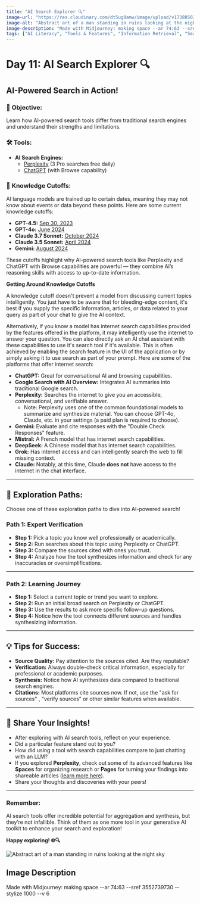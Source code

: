 ```yaml
---
title: "AI Search Explorer 🔍"
image-url: "https://res.cloudinary.com/dt5ug8amw/image/upload/v1738850251/Practical%20AI%20Literacy%20Challenges/Making_space.jpg"
image-alt: "Abstract art of a man standing in ruins looking at the night sky"
image-description: "Made with Midjourney: making space --ar 74:63 --sref 3552739730 --stylize 1000 --v 6"
tags: ["AI Literacy", "Tools & Features", "Information Retrieval", "Search Strategies"]
---
```


# Day 11: AI Search Explorer 🔍
## **AI-Powered Search in Action!**

### 🎯 **Objective:**

Learn how AI-powered search tools differ from traditional search engines and understand their strengths and limitations.

### 🛠️ **Tools:**

- **AI Search Engines:**
  - [Perplexity](https://perplexity.ai) (3 Pro searches free daily)
  - [ChatGPT](https://chatgpt.com) (with Browse capability)

### 📝 **Knowledge Cutoffs:**

AI language models are trained up to certain dates, meaning they may not know about events or data beyond these points. Here are some current knowledge cutoffs:

- **GPT-4.5:** [Sep 30, 2023](https://platform.openai.com/docs/models/gpt-4.5-preview)
- **GPT-4o:** [June 2024](https://help.openai.com/en/articles/9624314-model-release-notes)
- **Claude 3.7 Sonnet:** [October 2024](https://docs.anthropic.com/en/docs/about-claude/models/all-models#model-comparison-table)
- **Claude 3.5 Sonnet:** [April 2024](https://docs.anthropic.com/en/docs/about-claude/models)
- **Gemini:** [August 2024](https://aistudio.google.com/prompts/new_chat)

These cutoffs highlight why AI-powered search tools like Perplexity and ChatGPT with Browse capabilities are powerful — they combine AI’s reasoning skills with access to up-to-date information.

**Getting Around Knowledge Cutoffs**

A knowledge cutoff doesn't prevent a model from discussing current topics intelligently. You just have to be aware that for bleeding-edge content, it's best if you supply the specific information, articles, or data related to your query as part of your chat to give the AI context. 

Alternatively, if you know a model has internet search capabilities provided by the features offered in the platform, it may intelligently use the internet to answer your question. You can also directly ask an AI chat assistant with these capabilities to use it's search tool if it's available. This is often achieved by enabling the search feature in the UI of the application or by simply asking it to use search as part of your prompt. Here are some of the platforms that offer internet search:

- **ChatGPT:** Great for conversational AI and browsing capabilities.
- **Google Search with AI Overview:** Integrates AI summaries into traditional Google search.
- **Perplexity:** Searches the internet to give you an accessible, conversational, and verifiable answer.
  - Note: Perplexity uses one of the common foundational models to summarize and synthesize material. You can choose GPT-4o, Claude, etc. in your settings (a paid plan is required to choose).
- **Gemini:** Evaluate and cite responses with the "Double Check Responses" feature.
- **Mistral:** A French model that has internet search capabilities.
- **DeepSeek:** A Chinese model that has internet search capabilities.
- **Grok:** Has internet access and can intelligently search the web to fill missing context.
- **Claude:** Notably, at this time, Claude **does not** have access to the internet in the chat interface.

---

## **🌌 Exploration Paths:**

Choose one of these exploration paths to dive into AI-powered search!

### **Path 1: Expert Verification**

- **Step 1:** Pick a topic you know well professionally or academically.
- **Step 2:** Run searches about this topic using Perplexity or ChatGPT.
- **Step 3:** Compare the sources cited with ones you trust.
- **Step 4:** Analyze how the tool synthesizes information and check for any inaccuracies or oversimplifications.

---

### **Path 2: Learning Journey**

- **Step 1:** Select a current topic or trend you want to explore.
- **Step 2:** Run an initial broad search on Perplexity or ChatGPT.
- **Step 3:** Use the results to ask more specific follow-up questions.
- **Step 4:** Notice how the tool connects different sources and handles synthesizing information.

---

## 💡 **Tips for Success:**

- **Source Quality:** Pay attention to the sources cited. Are they reputable?
- **Verification:** Always double-check critical information, especially for professional or academic purposes.
- **Synthesis:** Notice how AI synthesizes data compared to traditional search engines.
- **Citations:** Most platforms cite sources now. If not, use the "ask for sources" , "verify sources" or other similar features when available.

---

## 💬 Share Your Insights!

- After exploring with AI search tools, reflect on your experience.
- Did a particular feature stand out to you?
- How did using a tool with search capabilities compare to just chatting with an LLM?
- If you explored **Perplexity**, check out some of its advanced features like **Spaces** for organizing research or **Pages** for turning your findings into shareable articles ([learn more here](https://www.perplexity.ai/hub/getting-started)).
- Share your thoughts and discoveries with your peers!

---

### **Remember:**

AI search tools offer incredible potential for aggregation and synthesis, but they’re not infallible. Think of them as one more tool in your generative AI toolkit to enhance your search and exploration!

**Happy exploring! 🌐🔍**


![Abstract art of a man standing in ruins looking at the night sky](https://res.cloudinary.com/dt5ug8amw/image/upload/v1738850251/Practical%20AI%20Literacy%20Challenges/Making_space.jpg)
## Image Description
Made with Midjourney: making space --ar 74:63 --sref 3552739730 --stylize 1000 --v 6